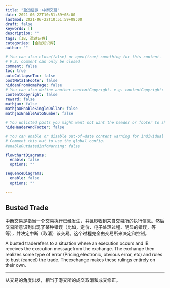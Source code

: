 ```yaml
---
title: "盈透证券：中断交易"
date: 2021-06-22T10:51:59+08:00
lastmod: 2021-06-22T10:51:59+08:00
draft: false
keywords: []
description: ""
tags: [IB, 盈透证券]
categories: [金融知识库]
author: ""

# You can also close(false) or open(true) something for this content.
# P.S. comment can only be closed
comment: false
toc: true
autoCollapseToc: false
postMetaInFooter: false
hiddenFromHomePage: false
# You can also define another contentCopyright. e.g. contentCopyright: "This is another copyright."
contentCopyright: false
reward: false
mathjax: false
mathjaxEnableSingleDollar: false
mathjaxEnableAutoNumber: false

# You unlisted posts you might want not want the header or footer to show
hideHeaderAndFooter: false

# You can enable or disable out-of-date content warning for individual post.
# Comment this out to use the global config.
#enableOutdatedInfoWarning: false

flowchartDiagrams:
  enable: false
  options: ""

sequenceDiagrams: 
  enable: false
  options: ""

---
```


## Busted Trade

中断交易是指当一个交易执行已经发生，并且IB收到来自交易所的执行信息。然后交易所意识到出现了某种错误（比如，定价、电子处理过程、明显的错误，等等），并决定中断（取消）该交易。这个过程完全由交易所来决定和控制。

A busted traderefers to a situation where an execution occurs and IB receives the execution messagefrom the exchange. The exchange then realizes some type of error (Pricing,electronic, obvious error, etc) and rules to bust (cancel) the trade. Theexchange makes these rulings entirely on their own.

---

从交易的角度出发，相当于港交所的成交取消和成交修正。
